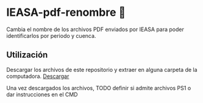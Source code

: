 # IEASA-pdf-renombre 📝

Cambia el nombre de los archivos PDF enviados por IEASA para poder identificarlos por periodo y cuenca.

## Utilización

Descargar los archivos de este repositorio y extraer en alguna carpeta de la computadora. <a href="https://github.com/yagopajarino/IEASA-pdf-renombre/archive/refs/heads/main.zip">Descargar</a>

Una vez descargados los archivos, 
TODO definir si admite archivos PS1 o dar instrucciones en el CMD

